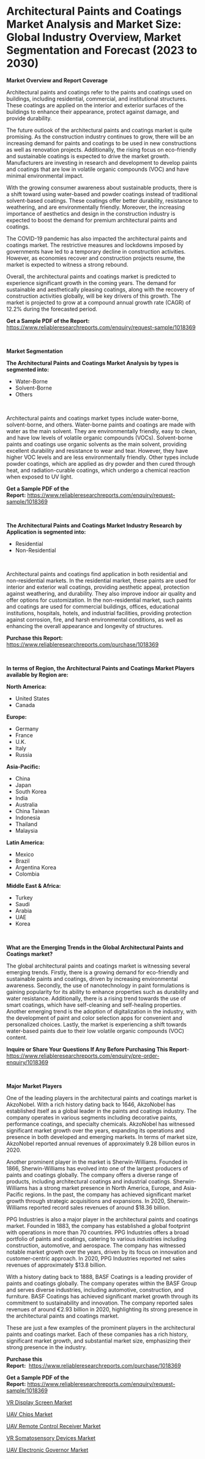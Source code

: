 <p><h1>Architectural Paints and Coatings Market Analysis and Market Size: Global Industry Overview, Market Segmentation and Forecast (2023 to 2030)</h1></p><p><strong>Market Overview and Report Coverage</strong></p>
<p><p>Architectural paints and coatings refer to the paints and coatings used on buildings, including residential, commercial, and institutional structures. These coatings are applied on the interior and exterior surfaces of the buildings to enhance their appearance, protect against damage, and provide durability.</p><p>The future outlook of the architectural paints and coatings market is quite promising. As the construction industry continues to grow, there will be an increasing demand for paints and coatings to be used in new constructions as well as renovation projects. Additionally, the rising focus on eco-friendly and sustainable coatings is expected to drive the market growth. Manufacturers are investing in research and development to develop paints and coatings that are low in volatile organic compounds (VOC) and have minimal environmental impact.</p><p>With the growing consumer awareness about sustainable products, there is a shift toward using water-based and powder coatings instead of traditional solvent-based coatings. These coatings offer better durability, resistance to weathering, and are environmentally friendly. Moreover, the increasing importance of aesthetics and design in the construction industry is expected to boost the demand for premium architectural paints and coatings.</p><p>The COVID-19 pandemic has also impacted the architectural paints and coatings market. The restrictive measures and lockdowns imposed by governments have led to a temporary decline in construction activities. However, as economies recover and construction projects resume, the market is expected to witness a strong rebound.</p><p>Overall, the architectural paints and coatings market is predicted to experience significant growth in the coming years. The demand for sustainable and aesthetically pleasing coatings, along with the recovery of construction activities globally, will be key drivers of this growth. The market is projected to grow at a compound annual growth rate (CAGR) of 12.2% during the forecasted period.</p></p>
<p><strong>Get a Sample PDF of the Report:</strong> <a href="https://www.reliableresearchreports.com/enquiry/request-sample/1018369">https://www.reliableresearchreports.com/enquiry/request-sample/1018369</a></p>
<p>&nbsp;</p>
<p><strong>Market Segmentation</strong></p>
<p><strong>The Architectural Paints and Coatings Market Analysis by types is segmented into:</strong></p>
<p><ul><li>Water-Borne</li><li>Solvent-Borne</li><li>Others</li></ul></p>
<p>&nbsp;</p>
<p><p>Architectural paints and coatings market types include water-borne, solvent-borne, and others. Water-borne paints and coatings are made with water as the main solvent. They are environmentally friendly, easy to clean, and have low levels of volatile organic compounds (VOCs). Solvent-borne paints and coatings use organic solvents as the main solvent, providing excellent durability and resistance to wear and tear. However, they have higher VOC levels and are less environmentally friendly. Other types include powder coatings, which are applied as dry powder and then cured through heat, and radiation-curable coatings, which undergo a chemical reaction when exposed to UV light.</p></p>
<p><strong>Get a Sample PDF of the Report:</strong>&nbsp;<a href="https://www.reliableresearchreports.com/enquiry/request-sample/1018369">https://www.reliableresearchreports.com/enquiry/request-sample/1018369</a></p>
<p>&nbsp;</p>
<p><strong>The Architectural Paints and Coatings Market Industry Research by Application is segmented into:</strong></p>
<p><ul><li>Residential</li><li>Non-Residential</li></ul></p>
<p>&nbsp;</p>
<p><p>Architectural paints and coatings find application in both residential and non-residential markets. In the residential market, these paints are used for interior and exterior wall coatings, providing aesthetic appeal, protection against weathering, and durability. They also improve indoor air quality and offer options for customization. In the non-residential market, such paints and coatings are used for commercial buildings, offices, educational institutions, hospitals, hotels, and industrial facilities, providing protection against corrosion, fire, and harsh environmental conditions, as well as enhancing the overall appearance and longevity of structures.</p></p>
<p><strong>Purchase this Report:</strong>&nbsp; <a href="https://www.reliableresearchreports.com/purchase/1018369">https://www.reliableresearchreports.com/purchase/1018369</a></p>
<p>&nbsp;</p>
<p><strong>In terms of Region, the Architectural Paints and Coatings Market Players available by Region are:</strong></p>
<p>
    <p> <strong> North America: </strong>
        <ul>
            <li>United States</li>
            <li>Canada</li>
        </ul>
        </p> 
    <p> <strong> Europe: </strong>
        <ul>
            <li>Germany</li>
            <li>France</li>
            <li>U.K.</li>
            <li>Italy</li>
            <li>Russia</li>
        </ul>
        </p> 
    <p> <strong> Asia-Pacific: </strong>
        <ul>
            <li>China</li>
            <li>Japan</li>
            <li>South Korea</li>
            <li>India</li>
            <li>Australia</li>
            <li>China Taiwan</li>
            <li>Indonesia</li>
            <li>Thailand</li>
            <li>Malaysia</li>
        </ul>
        </p> 
    <p> <strong> Latin America: </strong>
        <ul>
            <li>Mexico</li>
            <li>Brazil</li>
            <li>Argentina Korea</li>
            <li>Colombia</li>
        </ul>
        </p> 
    <p> <strong> Middle East & Africa: </strong>
        <ul>
            <li>Turkey</li>
            <li>Saudi</li>
            <li>Arabia</li>
            <li>UAE</li>
            <li>Korea</li>
        </ul>
    </p>
    </p>
<p>&nbsp;</p>
<p><strong>What are the Emerging Trends in the Global Architectural Paints and Coatings market?</strong></p>
<p><p>The global architectural paints and coatings market is witnessing several emerging trends. Firstly, there is a growing demand for eco-friendly and sustainable paints and coatings, driven by increasing environmental awareness. Secondly, the use of nanotechnology in paint formulations is gaining popularity for its ability to enhance properties such as durability and water resistance. Additionally, there is a rising trend towards the use of smart coatings, which have self-cleaning and self-healing properties. Another emerging trend is the adoption of digitalization in the industry, with the development of paint and color selection apps for convenient and personalized choices. Lastly, the market is experiencing a shift towards water-based paints due to their low volatile organic compounds (VOC) content.</p></p>
<p><strong>Inquire or Share Your Questions If Any Before Purchasing This Report</strong>- <a href="https://www.reliableresearchreports.com/enquiry/pre-order-enquiry/1018369">https://www.reliableresearchreports.com/enquiry/pre-order-enquiry/1018369</a></p>
<p>&nbsp;</p>
<p><strong>Major Market Players</strong></p>
<p><p>One of the leading players in the architectural paints and coatings market is AkzoNobel. With a rich history dating back to 1646, AkzoNobel has established itself as a global leader in the paints and coatings industry. The company operates in various segments including decorative paints, performance coatings, and specialty chemicals. AkzoNobel has witnessed significant market growth over the years, expanding its operations and presence in both developed and emerging markets. In terms of market size, AkzoNobel reported annual revenues of approximately 9.28 billion euros in 2020.</p><p>Another prominent player in the market is Sherwin-Williams. Founded in 1866, Sherwin-Williams has evolved into one of the largest producers of paints and coatings globally. The company offers a diverse range of products, including architectural coatings and industrial coatings. Sherwin-Williams has a strong market presence in North America, Europe, and Asia-Pacific regions. In the past, the company has achieved significant market growth through strategic acquisitions and expansions. In 2020, Sherwin-Williams reported record sales revenues of around $18.36 billion.</p><p>PPG Industries is also a major player in the architectural paints and coatings market. Founded in 1883, the company has established a global footprint with operations in more than 70 countries. PPG Industries offers a broad portfolio of paints and coatings, catering to various industries including construction, automotive, and aerospace. The company has witnessed notable market growth over the years, driven by its focus on innovation and customer-centric approach. In 2020, PPG Industries reported net sales revenues of approximately $13.8 billion.</p><p>With a history dating back to 1888, BASF Coatings is a leading provider of paints and coatings globally. The company operates within the BASF Group and serves diverse industries, including automotive, construction, and furniture. BASF Coatings has achieved significant market growth through its commitment to sustainability and innovation. The company reported sales revenues of around €2.93 billion in 2020, highlighting its strong presence in the architectural paints and coatings market.</p><p>These are just a few examples of the prominent players in the architectural paints and coatings market. Each of these companies has a rich history, significant market growth, and substantial market size, emphasizing their strong presence in the industry.</p></p>
<p><strong>Purchase this Report:</strong>&nbsp;&nbsp;<a href="https://www.reliableresearchreports.com/purchase/1018369">https://www.reliableresearchreports.com/purchase/1018369</a></p>
<p></p>
<p><strong>Get a Sample PDF of the Report:</strong>&nbsp;<a href="https://www.reliableresearchreports.com/enquiry/request-sample/1018369">https://www.reliableresearchreports.com/enquiry/request-sample/1018369</a></p>
<p><p><a href="https://medium.com/@christinascott1938/vr-display-screen-market-report-reveals-the-latest-trends-and-growth-opportunities-of-this-market-97e12fcbd498">VR Display Screen Market</a></p><p><a href="https://medium.com/@laurenbrown1918/uav-chips-market-size-reveals-the-best-marketing-channels-in-global-industry-afa5908b9620">UAV Chips Market</a></p><p><a href="https://medium.com/@vincentalvarez1980/uav-remote-control-receiver-market-research-report-its-history-and-forecast-2023-to-2030-e70b343048d3">UAV Remote Control Receiver Market</a></p><p><a href="https://medium.com/@amandagarza17/vr-somatosensory-devices-market-report-reveals-the-latest-trends-and-growth-opportunities-of-this-ca37d4d1ecfc">VR Somatosensory Devices Market</a></p><p><a href="https://medium.com/@dennismurphy47/uav-electronic-governor-market-report-reveals-the-latest-trends-and-growth-opportunities-of-this-310b61d879a0">UAV Electronic Governor Market</a></p></p>